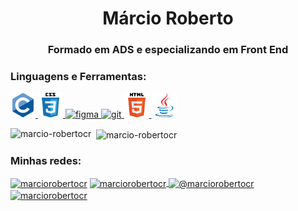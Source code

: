 <h1 align="center">Márcio Roberto</h1>
<h3 align="center">Formado em <strong>ADS</strong> e especializando em <strong>Front End</strong></h3>

<h3 align="left">Linguagens e Ferramentas:</h3>
<p align="left"> <a href="https://www.cprogramming.com/" target="_blank" rel="noreferrer"> <img src="https://raw.githubusercontent.com/devicons/devicon/master/icons/c/c-original.svg" alt="c" width="40" height="40"/> </a> <a href="https://www.w3schools.com/css/" target="_blank" rel="noreferrer"> <img src="https://raw.githubusercontent.com/devicons/devicon/master/icons/css3/css3-original-wordmark.svg" alt="css3" width="40" height="40"/> </a> <a href="https://www.figma.com/" target="_blank" rel="noreferrer"> <img src="https://www.vectorlogo.zone/logos/figma/figma-icon.svg" alt="figma" width="40" height="40"/> </a> <a href="https://git-scm.com/" target="_blank" rel="noreferrer"> <img src="https://www.vectorlogo.zone/logos/git-scm/git-scm-icon.svg" alt="git" width="40" height="40"/> </a> <a href="https://www.w3.org/html/" target="_blank" rel="noreferrer"> <img src="https://raw.githubusercontent.com/devicons/devicon/master/icons/html5/html5-original-wordmark.svg" alt="html5" width="40" height="40"/> </a> <a href="https://www.java.com" target="_blank" rel="noreferrer"> <img src="https://raw.githubusercontent.com/devicons/devicon/master/icons/java/java-original.svg" alt="java" width="40" height="40"/> </a> </p>

<p><img align="left" src="https://github-readme-stats.vercel.app/api/top-langs?username=marcio-robertocr&show_icons=true&locale=en&layout=compact" alt="marcio-robertocr" /></p>

<p>&nbsp; <img align="center" src="https://github-readme-stats.vercel.app/api?username=marcio-robertocr&show_icons=true&locale=en" alt="marcio-robertocr" /></p>

<h3 align="left">Minhas redes:</h3>
<p align="left">
<a href="https://linkedin.com/in/marciorobertocr" target="blank"><img align="center" src=" [https://raw.githubusercontent.com/rahuldkjain/github-profile-readme-generator/master/src/images/icons/Social/linked-in-alt.svg](https://th.bing.com/th?id=OIP.YXhLFa13kBqBgbhqPXWA6wHaHa&w=250&h=250&c=8&rs=1&qlt=90&o=6&pid=3.1&rm=2.svg)" alt="marciorobertocr" height="30" width="40" /></a>
<a href="https://fb.com/marciorobertocr" target="blank"><img align="center" src="https://raw.githubusercontent.com/rahuldkjain/github-profile-readme-generator/master/src/images/icons/Social/facebook.svg" alt="marciorobertocr" height="30" width="40" /> </a>
<a href="https://instagram.com/@marciorobertocr" target="blank"><img align="center" src="https://raw.githubusercontent.com/rahuldkjain/github-profile-readme-generator/master/src/images/icons/Social/instagram.svg" alt="@marciorobertocr" height="30" width="40" /></a>
<a href="https://discord.gg/marciorobertocr" target="blank"><img align="center" src="https://raw.githubusercontent.com/rahuldkjain/github-profile-readme-generator/master/src/images/icons/Social/discord.svg" alt="marciorobertocr" height="30" width="40" /></a>
</p>
